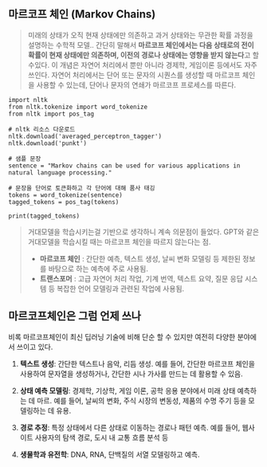 ## 마르코프 체인 (Markov Chains) 

> 미래의 상태가 오직 현재 상태에만 의존하고 과거 상태와는 무관한 확률 과정을 설명하는 수학적 모델..
> 간단히 말해서 **마르코프 체인에서는 다음 상태로의 전이 확률이 현재 상태에만 의존하며, 이전의 경로나 상태에는 영향을 받지 않는다**고 할 수있다.
> 이 개념은 자연어 처리에서 뿐만 아니라 경제학, 게임이론 등에서도 자주 쓰인다.
> 자연어 처리에서는 단어 또는 문자의 시퀀스를 생성할 때 마르코프 체인을 사용할 수 있는데, 단어나 문자의 연쇄가 마르코프 프로세스를 따른다.

```
import nltk
from nltk.tokenize import word_tokenize
from nltk import pos_tag

# nltk 리소스 다운로드
nltk.download('averaged_perceptron_tagger')
nltk.download('punkt')

# 샘플 문장
sentence = "Markov chains can be used for various applications in natural language processing."

# 문장을 단어로 토큰화하고 각 단어에 대해 품사 태깅
tokens = word_tokenize(sentence)
tagged_tokens = pos_tag(tokens)

print(tagged_tokens)

```

>거대모델을 학습시키는걸 기반으로 생각하니 계속 의문점이 들었다. GPT와 같은 거대모델을 학습시킬 때는 마르코프 체인을 따르지 않는다는 점.
> - **마르코프 체인** : 간단한 예측, 텍스트 생성, 날씨 변화 모델링 등 제한된 정보를 바탕으로 하는 예측에 주로 사용됨.
> - **트랜스포머** : 고급 자연어 처리 작업, 기계 번역, 텍스트 요약, 질문 응답 시스템 등 복잡한 언어 모델링과 관련된 작업에 사용됨.


## 마르코프체인은 그럼 언제 쓰나
비록 마르코프체인이 최신 딥러닝 기술에 비해 단순 할 수 있지만 여전히 다양한 분야에서 쓰이고 있다. 
1. **텍스트 생성**:
 간단한 텍스트나 음악, 리듬 생성. 예를 들어, 간단한 마르코프 체인을 사용하여 문자열을 생성하거나, 간단한 시나 가사를 만드는 데 활용할 수 있음.

2. **상태 예측 모델링**:
경제학, 기상학, 게임 이론, 공학 응용 분야에서 미래 상태 예측하는 데 마르. 예를 들어, 날씨의 변화, 주식 시장의 변동성, 제품의 수명 주기 등을 모델링하는 데 유용.

3. **경로 추정**:
 특정 상태에서 다른 상태로 이동하는 경로나 패턴 예측. 예를 들어, 웹사이트 사용자의 탐색 경로, 도시 내 교통 흐름 분석 등

4. **생물학과 유전학**:
 DNA, RNA, 단백질의 서열 모델링하고 예측.



